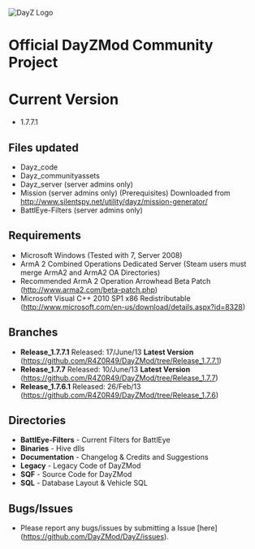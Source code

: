 ![DayZ Logo](http://i.imgur.com/V5FEm.png)

Official DayZMod Community Project
==================================

Current Version
==================================
 - 1.7.7.1
 
Files updated
------------
 - Dayz_code
 - Dayz_communityassets
 - Dayz_server (server admins only)
 - Mission (server admins only) (Prerequisites) Downloaded from http://www.silentspy.net/utility/dayz/mission-generator/
 - BattlEye-Filters (server admins only)

Requirements
------------

 - Microsoft Windows (Tested with 7, Server 2008)
 - ArmA 2 Combined Operations Dedicated Server (Steam users must merge ArmA2 and ArmA2 OA Directories)
 - Recommended ArmA 2 Operation Arrowhead Beta Patch (http://www.arma2.com/beta-patch.php)
 - Microsoft Visual C++ 2010 SP1 x86 Redistributable (http://www.microsoft.com/en-us/download/details.aspx?id=8328)
 
Branches
--------

- **Release_1.7.7.1** Released: 17/June/13 **Latest Version** (https://github.com/R4Z0R49/DayZMod/tree/Release_1.7.7.1)
- **Release_1.7.7**   Released: 10/June/13 **Latest Version** (https://github.com/R4Z0R49/DayZMod/tree/Release_1.7.7)
- **Release_1.7.6.1** Released: 26/Feb/13 (https://github.com/R4Z0R49/DayZMod/tree/Release_1.7.6)

Directories
-----------

 - **BattlEye-Filters** - Current Filters for BattlEye
 - **Binaries** - Hive dlls
 - **Documentation** - Changelog & Credits and Suggestions
 - **Legacy** - Legacy Code of DayZMod
 - **SQF** - Source Code for DayZMod
 - **SQL** - Database Layout & Vehicle SQL

Bugs/Issues
-----------

- Please report any bugs/issues by submitting a Issue [here] (https://github.com/DayZMod/DayZ/issues).
